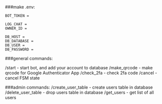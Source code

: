 ###make .env:
```
BOT_TOKEN = 

LOG_CHAT = 
OWNER_ID = 

DB_HOST = 
DB_DATABASE = 
DB_USER = 
DB_PASSWORD = 
```

###general commands:

/start - start bot, and add your account to database
/make_qrcode - make qrcode for Google Authenticator App
/check_2fa - check 2fa code
/cancel - cancel FSM state

###admin commands:
/create_user_table - create users table in database
/delete_user_table - drop users table in database
/get_users - get list of all users
